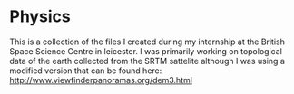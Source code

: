 Physics
=======

This is a collection of the files I created during my internship at the British Space Science Centre in leicester. I was primarily working on topological data of the earth collected from the SRTM sattelite although I was using a modified version that can be found here: http://www.viewfinderpanoramas.org/dem3.html
